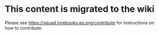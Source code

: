 # This content is migrated to the wiki

Please see <https://squad.lorebooks.eu.org/contribute> for instructions on how to contribute.
